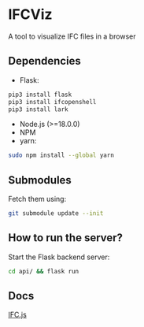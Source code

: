 # IFCViz
A tool to visualize IFC files in a browser

## Dependencies
- Flask:
```bash
pip3 install flask
pip3 install ifcopenshell
pip3 install lark
```
- Node.js (>=18.0.0)
- NPM
- yarn:
```bash
sudo npm install --global yarn
```

## Submodules
Fetch them using:
```bash
git submodule update --init
```

## How to run the server?
Start the Flask backend server:
```bash
cd api/ && flask run
```

## Docs
[IFC.js](https://docs.thatopen.com/Tutorials/FragmentIfcLoader)
